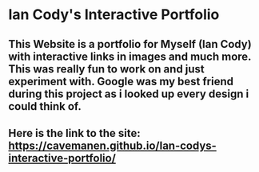 # Ian Cody's Interactive Portfolio 

## This Website is a portfolio for Myself (Ian Cody) with interactive links in images and much more. This was really fun to work on and just experiment with. Google was my best friend during this project as i looked up every design i could think of. 

## Here is the link to the site: https://cavemanen.github.io/Ian-codys-interactive-portfolio/

